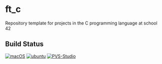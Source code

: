 # ft_c
Repository template for projects in the C programming language at school 42

## Build Status
[![macOS](https://github.com/reysand/ft_c/workflows/macOS/badge.svg)](https://github.com/reysand/ft_c/actions?query=workflow%3AmacOS)
[![ubuntu](https://github.com/reysand/ft_c-project/workflows/ubuntu/badge.svg)](https://github.com/reysand/ft_c/actions?query=workflow%3Aubuntu)
[![PVS-Studio](https://github.com/reysand/ft_c/workflows/PVS-Studio/badge.svg)](https://github.com/reysand/ft_c/actions?query=workflow%3APVS-Studio)
